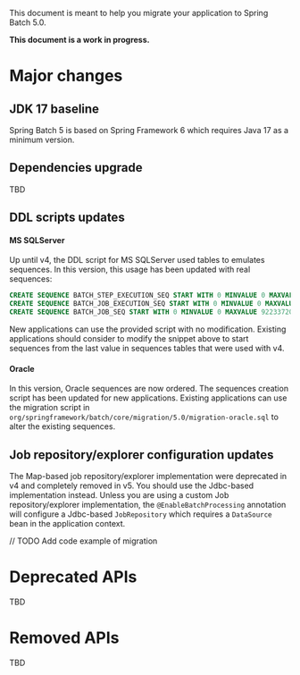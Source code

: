 This document is meant to help you migrate your application to Spring Batch 5.0.

**This document is a work in progress.**

# Major changes

## JDK 17 baseline

Spring Batch 5 is based on Spring Framework 6 which requires Java 17 as a minimum version.

## Dependencies upgrade

TBD

## DDL scripts updates

#### MS SQLServer

Up until v4, the DDL script for MS SQLServer used tables to emulates sequences. In this version, this usage has been updated with real sequences:

```sql
CREATE SEQUENCE BATCH_STEP_EXECUTION_SEQ START WITH 0 MINVALUE 0 MAXVALUE 9223372036854775807 NO CACHE NO CYCLE;
CREATE SEQUENCE BATCH_JOB_EXECUTION_SEQ START WITH 0 MINVALUE 0 MAXVALUE 9223372036854775807 NO CACHE NO CYCLE;
CREATE SEQUENCE BATCH_JOB_SEQ START WITH 0 MINVALUE 0 MAXVALUE 9223372036854775807 NO CACHE NO CYCLE;
```

New applications can use the provided script with no modification. Existing applications should consider to modify the snippet above to start sequences from the last value in sequences tables that were used with v4.

#### Oracle

In this version, Oracle sequences are now ordered. The sequences creation script has been updated for new applications. Existing applications can use the migration script in `org/springframework/batch/core/migration/5.0/migration-oracle.sql` to alter the existing sequences.

## Job repository/explorer configuration updates

The Map-based job repository/explorer implementation were deprecated in v4 and completely removed in v5. You should use the Jdbc-based implementation instead. Unless you are using a custom Job repository/explorer implementation, the `@EnableBatchProcessing` annotation will configure a Jdbc-based `JobRepository` which requires a `DataSource` bean in the application context.

// TODO Add code example of migration

# Deprecated APIs

TBD

# Removed APIs

TBD